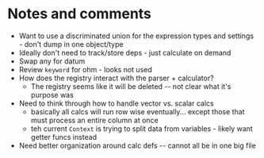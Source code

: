 # Notes and comments

- Want to use a discriminated union for the expression types and settings - don't dump in one object/type
- Ideally don't need to track/store deps - just calculate on demand
- Swap any for datum
- Review `keyword` for ohm - looks not used
- How does the registry interact with the parser + calculator?
  - The registry seems like it will be deleted -- not clear what it's purpose was
- Need to think through how to handle vector vs. scalar calcs
  - basically all calcs will run row wise eventually... except those that must process an entire column at once
  - teh current `Context` is trying to split data from variables - likely want getter funcs instead
- Need better organization around calc defs -- cannot all be in one big file
